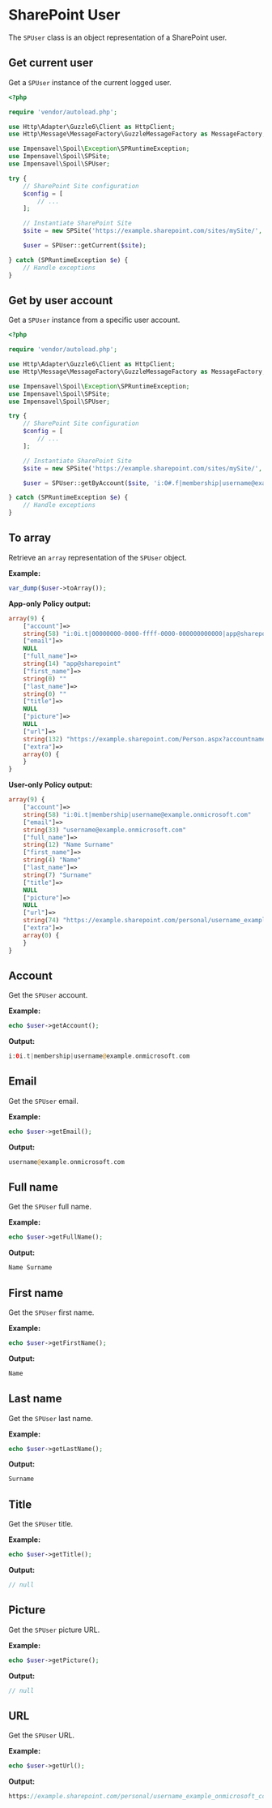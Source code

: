 # SharePoint User
The `SPUser` class is an object representation of a SharePoint user.

## Get current user
Get a `SPUser` instance of the current logged user.

```php
<?php

require 'vendor/autoload.php';

use Http\Adapter\Guzzle6\Client as HttpClient;
use Http\Message\MessageFactory\GuzzleMessageFactory as MessageFactory;

use Impensavel\Spoil\Exception\SPRuntimeException;
use Impensavel\Spoil\SPSite;
use Impensavel\Spoil\SPUser;

try {
    // SharePoint Site configuration
    $config = [
        // ...
    ];

    // Instantiate SharePoint Site
    $site = new SPSite('https://example.sharepoint.com/sites/mySite/', $config, new HttpClient, new MessageFactory);

    $user = SPUser::getCurrent($site);

} catch (SPRuntimeException $e) {
    // Handle exceptions
}
```

## Get by user account
Get a `SPUser` instance from a specific user account.

```php
<?php

require 'vendor/autoload.php';

use Http\Adapter\Guzzle6\Client as HttpClient;
use Http\Message\MessageFactory\GuzzleMessageFactory as MessageFactory;

use Impensavel\Spoil\Exception\SPRuntimeException;
use Impensavel\Spoil\SPSite;
use Impensavel\Spoil\SPUser;

try {
    // SharePoint Site configuration
    $config = [
        // ...
    ];

    // Instantiate SharePoint Site
    $site = new SPSite('https://example.sharepoint.com/sites/mySite/', $config, new HttpClient, new MessageFactory);

    $user = SPUser::getByAccount($site, 'i:0#.f|membership|username@example.onmicrosoft.com');

} catch (SPRuntimeException $e) {
    // Handle exceptions
}
```

## To array
Retrieve an `array` representation of the `SPUser` object.

**Example:**
```php
var_dump($user->toArray());
```

**App-only Policy output:**
```php
array(9) {
    ["account"]=>
    string(58) "i:0i.t|00000000-0000-ffff-0000-000000000000|app@sharepoint"
    ["email"]=>
    NULL
    ["full_name"]=>
    string(14) "app@sharepoint"
    ["first_name"]=>
    string(0) ""
    ["last_name"]=>
    string(0) ""
    ["title"]=>
    NULL
    ["picture"]=>
    NULL
    ["url"]=>
    string(132) "https://example.sharepoint.com/Person.aspx?accountname=i%3A0i%2Et%7C00000000%2D0000%2Dffff%2D0000%2D000000000000%7Capp%40sharepoint"
    ["extra"]=>
    array(0) {
    }
}
```

**User-only Policy output:**
```php
array(9) {
    ["account"]=>
    string(58) "i:0i.t|membership|username@example.onmicrosoft.com"
    ["email"]=>
    string(33) "username@example.onmicrosoft.com"
    ["full_name"]=>
    string(12) "Name Surname"
    ["first_name"]=>
    string(4) "Name"
    ["last_name"]=>
    string(7) "Surname"
    ["title"]=>
    NULL
    ["picture"]=>
    NULL
    ["url"]=>
    string(74) "https://example.sharepoint.com/personal/username_example_onmicrosoft_com/"
    ["extra"]=>
    array(0) {
    }
}
```

## Account
Get the `SPUser` account.

**Example:**
```php
echo $user->getAccount();
```

**Output:**
```php
i:0i.t|membership|username@example.onmicrosoft.com
```

## Email
Get the `SPUser` email.

**Example:**
```php
echo $user->getEmail();
```

**Output:**
```php
username@example.onmicrosoft.com
```

## Full name
Get the `SPUser` full name.

**Example:**
```php
echo $user->getFullName();
```

**Output:**
```php
Name Surname
```

## First name
Get the `SPUser` first name.

**Example:**
```php
echo $user->getFirstName();
```

**Output:**
```php
Name
```

## Last name
Get the `SPUser` last name.

**Example:**
```php
echo $user->getLastName();
```

**Output:**
```php
Surname
```

## Title
Get the `SPUser` title.

**Example:**
```php
echo $user->getTitle();
```

**Output:**
```php
// null
```

## Picture
Get the `SPUser` picture URL.

**Example:**
```php
echo $user->getPicture();
```

**Output:**
```php
// null
```

## URL
Get the `SPUser` URL.

**Example:**
```php
echo $user->getUrl();
```

**Output:**
```php
https://example.sharepoint.com/personal/username_example_onmicrosoft_com/
```
